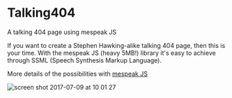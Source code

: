 # Talking404
A talking 404 page using mespeak JS

If you want to create a Stephen Hawking-alike talking 404 page, then this is your time. With the mespeak JS (heavy 5MB!) library it's easy to achieve through SSML (Speech Synthesis Markup Language).

More details of the possibilities with [mespeak JS](http://www.masswerk.at/mespeak/)

![screen shot 2017-07-09 at 10 01 27](https://user-images.githubusercontent.com/9334646/27992225-3dc29c22-648f-11e7-8a2f-7ea40f9f75fc.png)
